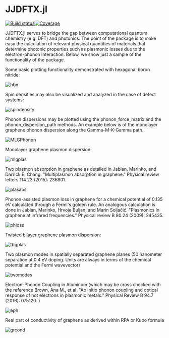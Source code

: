 # JJDFTX.jl
[![Build status][ci-status-img]][ci-status-url][![Coverage][codecov-img]][codecov-url]

JJDFTX.jl serves to bridge the gap between computational quantum chemistry (e.g. DFT) and photonics. The point of the package is to make easy the calculation of relevant physical quantities of materials that determine photonic properties such as plasmonic losses due to the electron-phonon interaction. Below, we show just a sample of the functionality of the package. 

Some basic plotting functionality demonstrated with hexagonal boron nitride: 

![hbn]

Spin densities may also be visualized and analyzed in the case of defect systems: 

![spindensity]

Phonon dispersions may be plotted using the phonon_force_matrix and the phonon_dispersion_path methods. 
An example below is of the monolayer graphene phonon dispersion along the Gamma-M-K-Gamma path.

![MLGPhonon]

Monolayer graphene plasmon dispersion: 

![mlgplas]

Two plasmon absorption in graphene as detailed in Jablan, Marinko, and Darrick E. Chang. "Multiplasmon absorption in graphene." Physical review letters 114.23 (2015): 236801.

![plasabs]

Phonon-assisted plasmon loss in graphene for a chemical potential of 0.135 eV calculated through a Fermi's golden rule. 
An analogous calculation is done in Jablan, Marinko, Hrvoje Buljan, and Marin Soljačić. "Plasmonics in graphene at infrared frequencies." Physical review B 80.24 (2009): 245435.

![phloss]

Twisted bilayer graphene plasmon dispersion:

![tbgplas]

Two plasmon modes in spatially separated graphene planes (50 nanometer separation at 0.4 eV doping. Units are always in terms of the chemical potential and the Fermi wavevector)

![twomodes]

Electron-Phonon Coupling in Aluminum (which may be cross checked with the reference Brown, Ana M., et al. "Ab initio phonon coupling and optical response of hot electrons in plasmonic metals." Physical Review B 94.7 (2016): 075120. )

![eph]

Real part of conductivity of graphene as derived within RPA or Kubo formula 

![grcond]

[grcond]: https://github.com/AliGhorashiCMT/JJDFTX.jl/blob/main/imgs/gr_cond.png
[MLGPhonon]: https://github.com/AliGhorashiCMT/JJDFTX.jl/blob/main/imgs/MLGPhonon.png
[spindensity]: https://github.com/AliGhorashiCMT/JJDFTX.jl/blob/main/imgs/SpinDensity.png
[hbn]: https://github.com/AliGhorashiCMT/JJDFTX.jl/blob/main/imgs/hBNdensity.png
[eph]: https://github.com/AliGhorashiCMT/JJDFTX.jl/blob/main/imgs/EphAl.png
[twomodes]: https://github.com/AliGhorashiCMT/JJDFTX.jl/blob/main/imgs/TwoModes.png
[phloss]: https://github.com/AliGhorashiCMT/JJDFTX.jl/blob/main/imgs/PhononPlasmon0135.png
[plasabs]: https://github.com/AliGhorashiCMT/JJDFTX.jl/blob/main/imgs/2PAbs.png
[mlgplas]: https://github.com/AliGhorashiCMT/JJDFTX.jl/blob/main/imgs/MLGPlasmon.png
[tbgplas]: https://github.com/AliGhorashiCMT/JJDFTX.jl/blob/main/imgs/tbg_graphene.png
[ci-status-img]:   https://github.com/AliGhorashiCMT/JJDFTX.jl/workflows/CI/badge.svg
[ci-status-url]:   https://github.com/AliGhorashiCMT/JJDFTX.jl/actions
[codecov-img]: https://codecov.io/gh/AliGhorashiCMT/JJDFTX.jl/branch/main/graph/badge.svg
[codecov-url]: https://app.codecov.io/gh/AliGhorashiCMT/JJDFTX.jl

